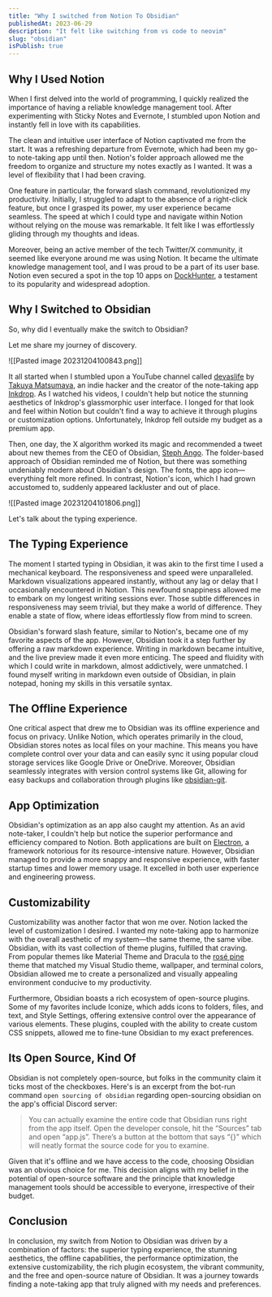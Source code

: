 ```yaml
---
title: "Why I switched from Notion To Obsidian"
publishedAt: 2023-06-29
description: "It felt like switching from vs code to neovim"
slug: "obsidian"
isPublish: true
---
```


## Why I Used Notion

When I first delved into the world of programming, I quickly realized the importance of having a reliable knowledge management tool. After experimenting with Sticky Notes and Evernote, I stumbled upon Notion and instantly fell in love with its capabilities.

The clean and intuitive user interface of Notion captivated me from the start. It was a refreshing departure from Evernote, which had been my go-to note-taking app until then. Notion's folder approach allowed me the freedom to organize and structure my notes exactly as I wanted. It was a level of flexibility that I had been craving.

One feature in particular, the forward slash command, revolutionized my productivity. Initially, I struggled to adapt to the absence of a right-click feature, but once I grasped its power, my user experience became seamless. The speed at which I could type and navigate within Notion without relying on the mouse was remarkable. It felt like I was effortlessly gliding through my thoughts and ideas.

Moreover, being an active member of the tech Twitter/X community, it seemed like everyone around me was using Notion. It became the ultimate knowledge management tool, and I was proud to be a part of its user base. Notion even secured a spot in the top 10 apps on [DockHunter](https://www.dockhunt.com/apps), a testament to its popularity and widespread adoption.

## Why I Switched to Obsidian

So, why did I eventually make the switch to Obsidian?

Let me share my journey of discovery.

![[Pasted image 20231204100843.png]]

It all started when I stumbled upon a YouTube channel called [devaslife](https://www.youtube.com/@devaslife) by [Takuya Matsumaya](https://twitter.com/inkdrop_app?lang=en), an indie hacker and the creator of the note-taking app [Inkdrop](https://www.inkdrop.app/). As I watched his videos, I couldn't help but notice the stunning aesthetics of Inkdrop's glassmorphic user interface. I longed for that look and feel within Notion but couldn't find a way to achieve it through plugins or customization options. Unfortunately, Inkdrop fell outside my budget as a premium app.

Then, one day, the X algorithm worked its magic and recommended a tweet about new themes from the CEO of Obsidian, [Steph Ango](https://twitter.com/kepano). The folder-based approach of Obsidian reminded me of Notion, but there was something undeniably modern about Obsidian's design. The fonts, the app icon—everything felt more refined. In contrast, Notion's icon, which I had grown accustomed to, suddenly appeared lackluster and out of place.

![[Pasted image 20231204101806.png]]

Let's talk about the typing experience.

## The Typing Experience

The moment I started typing in Obsidian, it was akin to the first time I used a mechanical keyboard. The responsiveness and speed were unparalleled. Markdown visualizations appeared instantly, without any lag or delay that I occasionally encountered in Notion. This newfound snappiness allowed me to embark on my longest writing sessions ever. Those subtle differences in responsiveness may seem trivial, but they make a world of difference. They enable a state of flow, where ideas effortlessly flow from mind to screen.

Obsidian's forward slash feature, similar to Notion's, became one of my favorite aspects of the app. However, Obsidian took it a step further by offering a raw markdown experience. Writing in markdown became intuitive, and the live preview made it even more enticing. The speed and fluidity with which I could write in markdown, almost addictively, were unmatched. I found myself writing in markdown even outside of Obsidian, in plain notepad, honing my skills in this versatile syntax.

## The Offline Experience

One critical aspect that drew me to Obsidian was its offline experience and focus on privacy. Unlike Notion, which operates primarily in the cloud, Obsidian stores notes as local files on your machine. This means you have complete control over your data and can easily sync it using popular cloud storage services like Google Drive or OneDrive. Moreover, Obsidian seamlessly integrates with version control systems like Git, allowing for easy backups and collaboration through plugins like [obsidian-git](https://github.com/denolehov/obsidian-git).

## App Optimization

Obsidian's optimization as an app also caught my attention. As an avid note-taker, I couldn't help but notice the superior performance and efficiency compared to Notion. Both applications are built on [Electron](https://electronjs.org/), a framework notorious for its resource-intensive nature. However, Obsidian managed to provide a more snappy and responsive experience, with faster startup times and lower memory usage. It excelled in both user experience and engineering prowess.

## Customizability

Customizability was another factor that won me over. Notion lacked the level of customization I desired. I wanted my note-taking app to harmonize with the overall aesthetic of my system—the same theme, the same vibe. Obsidian, with its vast collection of theme plugins, fulfilled that craving. From popular themes like Material Theme and Dracula to the [rosé pine](https://rosepinetheme.com/) theme that matched my Visual Studio theme, wallpaper, and terminal colors, Obsidian allowed me to create a personalized and visually appealing environment conducive to my productivity.

Furthermore, Obsidian boasts a rich ecosystem of open-source plugins. Some of my favorites include Iconize, which adds icons to folders, files, and text, and Style Settings, offering extensive control over the appearance of various elements. These plugins, coupled with the ability to create custom CSS snippets, allowed me to fine-tune Obsidian to my exact preferences.

## Its Open Source, Kind Of

Obsidian is not completely open-source, but folks in the community claim it ticks most of the checkboxes. Here's is an excerpt from the bot-run command `open sourcing of obsidian` regarding open-sourcing obsidian on the app's official Discord server:

> You can actually examine the entire code that Obsidian runs right from the app itself. Open the developer console, hit the “Sources” tab and open “app.js”. There’s a button at the bottom that says “{}” which will neatly format the source code for you to examine.

Given that it's offline and we have access to the code, choosing Obsidian was an obvious choice for me. This decision aligns with my belief in the potential of open-source software and the principle that knowledge management tools should be accessible to everyone, irrespective of their budget.

## Conclusion

In conclusion, my switch from Notion to Obsidian was driven by a combination of factors: the superior typing experience, the stunning aesthetics, the offline capabilities, the performance optimization, the extensive customizability, the rich plugin ecosystem, the vibrant community, and the free and open-source nature of Obsidian. It was a journey towards finding a note-taking app that truly aligned with my needs and preferences.
